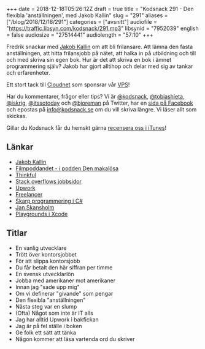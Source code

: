 +++
date = 2018-12-18T05:26:12Z
draft = true
title = "Kodsnack 291 - Den flexibla 'anställningen', med Jakob Kallin"
slug = "291"
aliases = ["/blog/2018/12/18/291"]
categories = ["avsnitt"]
audiofile = "https://traffic.libsyn.com/kodsnack/291.mp3"
libsynid = "7952039"
english = false
audiosize = "27514441"
audiolength = "57:10"
+++

Fredrik snackar med [Jakob Kallin](https://jakobkallin.com/) om att bli frilansare. Att lämna den fasta anställningen, att hitta frilansjobb på nätet, att halka in på utbildning och till och med skriva sin egen bok. Hur är det att skriva en bok i ämnet programmering själv? Jakob har gjort alltihop och delar med sig av tankar och erfarenheter.

Ett stort tack till [Cloudnet](http://www.cloudnet.se) som sponsrar vår [VPS](http://en.wikipedia.org/wiki/Virtual_private_server)!

Har du kommentarer, frågor eller tips? Vi är [@kodsnack](https://www.twitter.com/kodsnack), [@tobiashieta](https://www.twitter.com/tobiashieta), [@iskrig](https://www.twitter.com/iskrig), [@itssotoday](https://twitter.com/itssotoday) och [@bjoreman](https://www.twitter.com/bjoreman) på Twitter, har en [sida på Facebook](https://www.facebook.com/kodsnack) och epostas på [info@kodsnack.se](mailto:info@kodsnack.se) om du vill skriva längre. Vi läser allt som skickas.

Gillar du Kodsnack får du hemskt gärna [recensera oss i iTunes](http://itunes.apple.com/se/podcast/kodsnack/id561631498?l=en)!

## Länkar ##
* [Jakob Kallin](https://jakobkallin.com/)
* [Filmpoddandet - i podden Den makalösa](https://www.denmakalosa.se/)
* [Thinkful](https://www.thinkful.com/)
* [Stack overflows jobbsidor](https://stackoverflow.com/jobs)
* [Upwork](https://www.upwork.com/)
* [Freelancer](https://www.freelancer.com/)
* [Skarp programmering i C#](http://skansholm.com/skarp/)
* [Jan Skansholm](http://skansholm.com/)
* [Playgrounds i Xcode](https://developer.apple.com/swift/blog/?id=35)

## Titlar ##
* En vanlig utvecklare
* Trött över kontorsjobbet
* För att slippa kontorsjobb
* Du får betalt den här siffran per timme
* En svensk utvecklarlön
* Jobba med amerikaner mot amerikaner
* Innan jag "sade upp mig"
* Om vi definerar "givande" som pengar
* Den flexibla "anställningen"
* Nästa steg var en slump
* (Ofta) Något som inte är IT alls
* Jag har alltid Upwork i bakfickan
* Jag är på fel ställe i boken
* Ge folk ett sätt att tänka
* Någon kommer att läsa vartenda ord du skriver